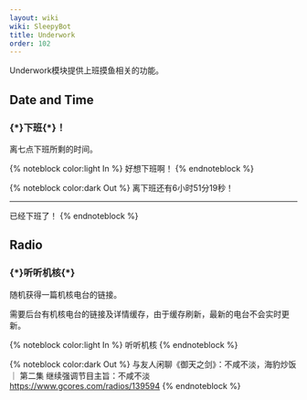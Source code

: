 ```yaml
---
layout: wiki
wiki: SleepyBot
title: Underwork
order: 102
---
```


Underwork模块提供上班摸鱼相关的功能。

## Date and Time

### {*}下班{\*}！

离七点下班所剩的时间。

{% noteblock color:light In %}
好想下班啊！
{% endnoteblock %}

{% noteblock color:dark Out %}
离下班还有6小时51分19秒！
<hr>
已经下班了！
{% endnoteblock %}

## Radio

### {*}听听机核{\*}

随机获得一篇机核电台的链接。

<p class="smaller">需要后台有机核电台的链接及详情缓存，由于缓存刷新，最新的电台不会实时更新。</p>

{% noteblock color:light In %}
听听机核
{% endnoteblock %}

{% noteblock color:dark Out %}
与友人闲聊《御天之剑》：不咸不淡，海豹炒饭 ｜ 第二集
继续强调节目主旨：不咸不淡
https://www.gcores.com/radios/139594
{% endnoteblock %}
